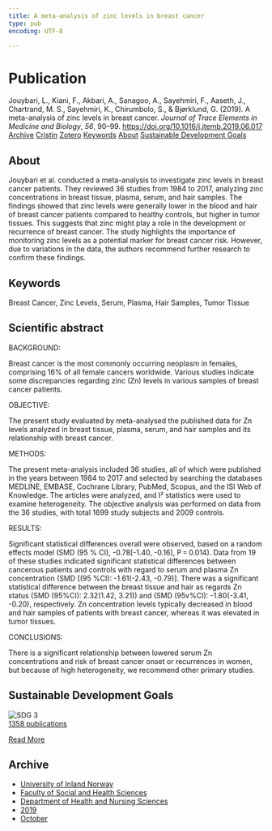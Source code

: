 ```yaml
---
title: A meta-analysis of zinc levels in breast cancer
type: pub
encoding: UTF-8

---
```

<h1>Publication</h1>
<article id="csl-bib-container-LC98XX8X" class="csl-bib-container">
  <div class="csl-bib-body"> <div class="csl-entry">Jouybari, L., Kiani, F., Akbari, A., Sanagoo, A., Sayehmiri, F., Aaseth, J., Chartrand, M. S., Sayehmiri, K., Chirumbolo, S., &#38; Bjørklund, G. (2019). A meta-analysis of zinc levels in breast cancer. <i>Journal of Trace Elements in Medicine and Biology</i>, <i>56</i>, 90–99. <a href="https://doi.org/10.1016/j.jtemb.2019.06.017">https://doi.org/10.1016/j.jtemb.2019.06.017</a></div> </div>
  <div class="csl-bib-buttons">
    <a href="#taxonomy-article-LC98XX8X" alt="archive" class="csl-bib-button">Archive</a>
    <a href="https://app.cristin.no/results/show.jsf?id=1734192" alt="Cristin" class="csl-bib-button">Cristin</a>
    <a href="http://zotero.org/groups/5881554/items/LC98XX8X" alt="Zotero" class="csl-bib-button">Zotero</a>
    <a href="#keywords-article-LC98XX8X" alt="keywords" class="csl-bib-button">Keywords</a>
    <a href="#about-article-LC98XX8X" alt="about_pub" class="csl-bib-button">About</a>
    <a href="#sdg-article-LC98XX8X" alt="sdg" class="csl-bib-button">Sustainable Development Goals</a>
  </div>
  <div id="csl-bib-meta-container-LC98XX8X"></div>
</article>
<div id="csl-bib-meta-LC98XX8X" class="csl-bib-meta">
  <article id="about-article-LC98XX8X" class="about_pub-article">
    <h1>About</h1>
    Jouybari et al. conducted a meta-analysis to investigate zinc levels in breast cancer patients. They reviewed 36 studies from 1984 to 2017, analyzing zinc concentrations in breast tissue, plasma, serum, and hair samples. The findings showed that zinc levels were generally lower in the blood and hair of breast cancer patients compared to healthy controls, but higher in tumor tissues. This suggests that zinc might play a role in the development or recurrence of breast cancer. The study highlights the importance of monitoring zinc levels as a potential marker for breast cancer risk. However, due to variations in the data, the authors recommend further research to confirm these findings.
  </article>
  <article id="keywords-article-LC98XX8X" class="keywords-article">
    <h1>Keywords</h1>
    Breast Cancer, Zinc Levels, Serum, Plasma, Hair Samples, Tumor Tissue
  </article>
  <article id="abstract-article-LC98XX8X" class="abstract-article">
    <h1>Scientific abstract</h1>
    BACKGROUND:  
 
Breast cancer is the most commonly occurring neoplasm in females, comprising 16% of all female cancers worldwide. Various studies indicate some discrepancies regarding zinc (Zn) levels in various samples of breast cancer patients. 
 
OBJECTIVE:  
 
The present study evaluated by meta-analysed the published data for Zn levels analyzed in breast tissue, plasma, serum, and hair samples and its relationship with breast cancer. 
 
METHODS:  
 
The present meta-analysis included 36 studies, all of which were published in the years between 1984 to 2017 and selected by searching the databases MEDLINE, EMBASE, Cochrane Library, PubMed, Scopus, and the ISI Web of Knowledge. The articles were analyzed, and I² statistics were used to examine heterogeneity. The objective analysis was performed on data from the 36 studies, with total 1699 study subjects and 2009 controls. 
 
RESULTS:  
 
Significant statistical differences overall were observed, based on a random effects model (SMD (95 % CI), -0.78[-1.40, -0.16], P = 0.014). Data from 19 of these studies indicated significant statistical differences between cancerous patients and controls with regard to serum and plasma Zn concentration (SMD [(95 %CI): -1.61(-2.43, -0.79)]. There was a significant statistical difference between the breast tissue and hair as regards Zn status (SMD (95%CI): 2.32(1.42, 3.21)) and (SMD (95v%CI): -1.80(-3.41, -0.20), respectively. Zn concentration levels typically decreased in blood and hair samples of patients with breast cancer, whereas it was elevated in tumor tissues. 
 
CONCLUSIONS:  
 
There is a significant relationship between lowered serum Zn concentrations and risk of breast cancer onset or recurrences in women, but because of high heterogeneity, we recommend other primary studies.
  </article>
  <article id="sdg-article-LC98XX8X" class="sdg-article">
    <h1>Sustainable Development Goals</h1>
    <div class="sdg-container"><div id="sdg3" class="sdg">
        <img src="{{< params subfolder >}}images/sdg/sdg03_en.png" class="image" alt="SDG 3">
        <div class="sdg-overlay">
          <a href="/en/archive/?key=?sdg=3#archive" class="sdg-publication-count"><span>1358</span> publications</a>
          <p><a href="https://sdgs.un.org/goals/goal3" class="sdg-read-more">Read More</a></p>
        </div>
      </div></div>
  </article>
  <article id="taxonomy-article-LC98XX8X" class="taxonomy-article">
    <h1>Archive</h1>
    <ul>
      <li>
        <a href="/en/archive/?key=3DCRN523">University of Inland Norway</a>
      </li>
      <li>
        <a href="/en/archive/?key=IDKFS3MX">Faculty of Social and Health Sciences</a>
      </li>
      <li>
        <a href="/en/archive/?key=GTV4ECMZ">Department of Health and Nursing Sciences</a>
      </li>
      <li>
        <a href="/en/archive/?key=E7THIEEM">2019</a>
      </li>
      <li>
        <a href="/en/archive/?key=8529QDHU">October</a>
      </li>
    </ul>
  </article>
</div>
